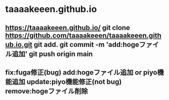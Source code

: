 # taaaakeeen.github.io
https://taaaakeeen.github.io/
git clone https://github.com/taaaakeeen/taaaakeeen.github.io.git
git add. 
git commit -m 'add:hogeファイル追加'
git push origin main
--------------------
fix:fuga修正(bug)
add:hogeファイル追加 or piyo機能追加
update:piyo機能修正(not bug)
remove:hogeファイル削除
--------------------